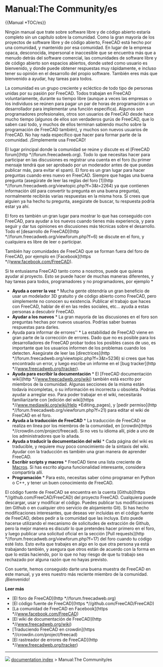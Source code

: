 # Manual:The Community/es
{{Manual   *TOC/es}}

Ningún manual que trate sobre software libre y de código abierto estaría completo sin un capítulo sobre la comunidad. Como la gran mayoría de los proyectos de software libre y de código abierto, FreeCAD está hecho por una comunidad, y mantenido por esa comunidad. En lugar de la empresa opaca, desconocida, impersonal e inaccesible que se encuentra más que a menudo detrás del software comercial, las comunidades de software libre y de código abierto son espacios abiertos, donde usted como usuario es bienvenido, y donde puede obtener respuestas muy rápidamente, e incluso tener su opinión en el desarrollo del propio software. También eres más que bienvenido a ayudar, hay tareas para todos.

La comunidad es un grupo creciente y ecléctico de todo tipo de personas unidas por su pasión por FreeCAD. Todos trabajan en FreeCAD voluntariamente, durante su tiempo libre (aunque a veces las empresas o los individuos se reúnen para pagar un par de horas de programación a un desarrollador para implementar una función específica). Algunos son programadores profesionales, otros son usuarios de FreeCAD desde hace mucho tiempo (algunos de ellos son verdaderos gurús de FreeCAD, que lo saben casi todo, y muchos de ellos terminan sabiendo mucho sobre la programación de FreeCAD también), y muchos son nuevos usuarios de FreeCAD. No hay nada específico que hacer para formar parte de la comunidad. ¡Simplemente usa FreeCAD!

El lugar principal donde la comunidad se reúne y discute es el [FreeCAD forum](http   *//forum.freecadweb.org). Todo lo que necesitas hacer para participar en las discusiones es registrar una cuenta en el foro (tu primer mensaje tendrá que ser aprobado por un moderador antes de que puedas publicar más, para evitar el spam). El foro es un gran lugar para hacer preguntas cuando eres nuevo en FreeCAD. Siempre que hagas una buena pregunta (asegúrate de leer las reglas del foro [1](http   *//forum.freecadweb.org/viewtopic.php?f=3&t=2264) ya que contienen información útil para convertir tu pregunta en una buena pregunta), normalmente recibirás varias respuestas en la misma hora. Si crees que alguien ya ha hecho tu pregunta, asegúrate de buscar, tu respuesta podría estar ya ahí.

El foro es también un gran lugar para mostrar lo que has conseguido con FreeCAD, para ayudar a los nuevos cuando tienes más experiencia, y para seguir y dar tus opiniones en discusiones más técnicas sobre el desarrollo. Todo el [desarrollo de FreeCAD](http   *//forum.freecadweb.org/viewforum.php?f=6) se discute en el foro, y cualquiera es libre de leer o participar.

También hay comunidades de FreeCAD que se forman fuera del foro de FreeCAD, por ejemplo en [Facebook](https   *//www.facebook.com/FreeCAD).

Si te entusiasma FreeCAD tanto como a nosotros, puede que quieras ayudar al proyecto. Esto se puede hacer de muchas maneras diferentes, y hay tareas para todos, programadores y no programadores, por ejemplo   *

-   **Ayuda a correr la voz**   * Mucha gente obtendría un gran beneficio de usar un modelador 3D gratuito y de código abierto como FreeCAD, pero simplemente no conocen su existencia. Publicar el trabajo que haces con FreeCAD, hablar de él en las redes sociales, etc\... ayuda a estas personas a descubrir FreeCAD.
-   **Ayudar a los nuevos**   * La gran mayoría de las discusiones en el foro son preguntas hechas por nuevos usuarios. Podrías saber buenas respuestas para darles.
-   Ayuda para informar de errores\'\'   * La estabilidad de FreeCAD viene en gran parte de la corrección de errores. Dado que no es posible para los desarrolladores de FreeCAD probar todos los posibles casos de uso, es importante que los usuarios informen de los problemas cuando los detecten. Asegúrate de leer las [directrices](http   *//forum.freecadweb.org/viewtopic.php?f=3&t=5236) si crees que has encontrado un error, y luego escribe un informe en el [bug tracker](http   *//www.freecadweb.org/tracker).
-   **Ayuda para escribir la documentación**   * El [FreeCAD documentación wiki](http   *//www.freecadweb.org/wiki) también está escrito por miembros de la comunidad. Algunas secciones de la misma están todavía incompletas, o su información es incorrecta u obsoleta. Podrías ayudar a arreglar eso. Para poder trabajar en el wiki, necesitarás familiarizarte con [edición del wiki](https   *//www.mediawiki.org/wiki/Help   *Editing_pages), y [pedir permiso](http   *//forum.freecadweb.org/viewforum.php?f=21) para editar el wiki de FreeCAD en el foro.
-   **Ayuda a la traducción de FreeCAD**   * La traducción de FreeCAD se realiza en línea por los miembros de la comunidad, en [crowdin](https   *//crowdin.com/project/freecad). Si no ves tu idioma allí, pide a uno de los administradores que lo añada.
-   **Ayuda a traducir la documentación del wiki**   * Cada página del wiki es traducible, y requiere muy poco conocimiento de la sintaxis del wiki. Ayudar con la traducción es también una gran manera de aprender FreeCAD.
-   **Escribir scripts y macros**   * FreeCAD tiene una lista creciente de [Macros](Macros_recipes/es.md). Si has escrito alguna funcionalidad interesante, considera compartirla allí.
-   **Programación**   * Para esto, necesitas saber cómo programar en Python o C++, y tener un buen conocimiento de FreeCAD.

El código fuente de FreeCAD se encuentra en la cuenta [Github](https   *//github.com/FreeCAD/FreeCAD) del proyecto FreeCAD. Cualquiera puede descargar, usar y modificar el código. Puedes publicar tus modificaciones (en Github o en cualquier otro servicio de alojamiento Git). Si has hecho modificaciones interesantes, que deseas ver incluidas en el código fuente de FreeCAD, debes pedir a la comunidad que las incluya. Esto puede hacerse utilizando el mecanismo de solicitudes de extracción de Github, pero la mejor manera es discutir lo que pretendes hacer primero en el foro, y luego publicar una solicitud oficial en la sección [Pull requests](http   *//forum.freecadweb.org/viewforum.php?f=17) del foro cuando tu código esté listo. Esto evita que trabajes en algo en lo que otra persona ya está trabajando también, y asegura que otros están de acuerdo con la forma en que lo estás haciendo, por lo que no hay riesgo de que tu trabajo sea rechazado por alguna razón que no hayas previsto.

Con suerte, hemos conseguido darte una buena muestra de FreeCAD en este manual, y ya eres nuestro más reciente miembro de la comunidad. ¡Bienvenido!

**Leer más**


<div class="mw-translate-fuzzy">

-   [El foro de FreeCAD](http   *//forum.freecadweb.org)
-   [El código fuente de FreeCAD](https   *//github.com/FreeCAD/FreeCAD)
-   [La comunidad de FreeCAD en Facebook](https   *//www.facebook.com/FreeCAD)
-   [El wiki de documentación de FreeCAD](http   *//www.freecadweb.org/wiki)
-   [Traduciendo FreeCAD en crowdin](https   *//crowdin.com/project/freecad)
-   [El rastreador de errores de FreeCAD](http   *//www.freecadweb.org/tracker)


</div>



---
![](images/Right_arrow.png) [documentation index](../README.md) > Manual:The Community/es
